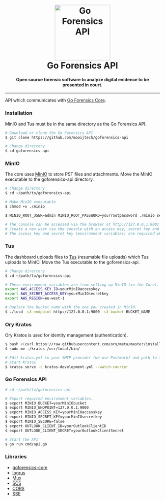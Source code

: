 <h1 align="center">
  <br>
  <a href="https://github.com/mooijtech/goforensics-api"><img src="https://i.imgur.com/kd7fwOf.png" alt="Go Forensics API" width="180"></a>
  <br>
  Go Forensics API
  <br>
</h1>

<h4 align="center">Open source forensic software to analyze digital evidence to be presented in court.</h4>

---

API which communicates with [Go Forensics Core](https://github.com/mooijtech/goforensics-core).

### Installation

MinIO and Tus must be in the same directory as the Go Forensics API.

```bash
# Download or clone the Go Forensics API
$ git clone https://github.com/mooijtech/goforensics-api

# Change directory
$ cd goforensics-api
```

### MinIO

The core uses [MinIO](https://min.io/) to store PST files and attachments.
Move the MinIO executable to the goforensics-api directory.

```bash
# Change directory
$ cd ~/path/to/goforensics-api

# Make MinIO executable
$ chmod +x ./minio

$ MINIO_ROOT_USER=admin MINIO_ROOT_PASSWORD=yourrootpassword ./minio server data/ --console-address ":9001"

# The console can be accessed via the browser at http://127.0.0.1:9001
# Create a new user via the console with an access key, secret key and the "readwrite" permission.
# The access key and secret key (environment variables) are required when starting the Go Forensics API.
```

### Tus

The dashboard uploads files to [Tus](https://github.com/tus/tusd) (resumable file uploads) which Tus uploads to MinIO.
Move the Tus executable to the goforensics-api.

```bash
# Change directory
$ cd ~/path/to/goforensics-api

# These environment variables are from setting up MinIO (in the Core).
export AWS_ACCESS_KEY_ID=yourMinIOaccesskey
export AWS_SECRET_ACCESS_KEY=yourMinIOsecretkey
export AWS_REGION=eu-west-1

# Replace the bucket name with the one you created in MinIO.
$ ./tusd -s3-endpoint http://127.0.0.1:9000 -s3-bucket BUCKET_NAME
```


### Ory Kratos

Ory Kratos is used for identity management (authentication).

```bash
$ bash <(curl https://raw.githubusercontent.com/ory/meta/master/install.sh) -d -b . kratos v0.9.0-alpha.3
$ sudo mv ./kratos /usr/local/bin/

# Edit kratos.yml to your SMTP provider (we use Postmark) and path to the outlook-mapper, user-identity-schema.
# Start Kratos 
$ kratos serve -c kratos-development.yml --watch-courier
```

### Go Forensics API

```bash
# cd ~/path/to/goforensics-api

# Export required environment variables.
$ export MINIO_BUCKET=yourMinIObucket
$ export MINIO_ENDPOINT=127.0.0.1:9000
$ export MINIO_ACCESS_KEY=yourMinIOaccesskey
$ export MINIO_SECRET_KEY=yourMinIOsecretkey
$ export MINIO_SECURE=false
$ export OUTLOOK_CLIENT_ID=yourOutlookClientID
$ export OUTLOOK_CLIENT_SECRET=yourOutlookClientSecret

# Start the API
$ go run cmd/api.go
```

### Libraries

- [goforensics-core](https://github.com/mooijtech/goforensics-core)
- [logrus](https://github.com/sirupsen/logrus)
- [Mux](https://github.com/gorilla/mux)
- [SCS](https://github.com/alexedwards/scs)
- [CORS](https://github.com/rs/cors)
- [SSE](https://github.com/r3labs/sse)
